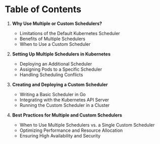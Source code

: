# **Table of Contents**  

1. **Why Use Multiple or Custom Schedulers?**  
   - Limitations of the Default Kubernetes Scheduler  
   - Benefits of Multiple Schedulers  
   - When to Use a Custom Scheduler  

2. **Setting Up Multiple Schedulers in Kubernetes**  
   - Deploying an Additional Scheduler  
   - Assigning Pods to a Specific Scheduler  
   - Handling Scheduling Conflicts  

3. **Creating and Deploying a Custom Scheduler**  
   - Writing a Basic Scheduler in Go  
   - Integrating with the Kubernetes API Server  
   - Running the Custom Scheduler in a Cluster  

4. **Best Practices for Multiple and Custom Schedulers**  
   - When to Use Multiple Schedulers vs. a Single Custom Scheduler  
   - Optimizing Performance and Resource Allocation  
   - Ensuring High Availability and Security  
